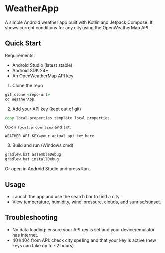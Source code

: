 # WeatherApp

A simple Android weather app built with Kotlin and Jetpack Compose. It shows current conditions for any city using the OpenWeatherMap API.

## Quick Start

Requirements:
- Android Studio (latest stable)
- Android SDK 24+
- An OpenWeatherMap API key

1) Clone the repo
```bat
git clone <repo-url>
cd WeatherApp
```

2) Add your API key (kept out of git)
```bat
copy local.properties.template local.properties
```
Open `local.properties` and set:
```properties
WEATHER_API_KEY=your_actual_api_key_here
```

3) Build and run (Windows cmd)
```bat
gradlew.bat assembleDebug
gradlew.bat installDebug
```
Or open in Android Studio and press Run.

## Usage
- Launch the app and use the search bar to find a city.
- View temperature, humidity, wind, pressure, clouds, and sunrise/sunset.

## Troubleshooting
- No data loading: ensure your API key is set and your device/emulator has internet.
- 401/404 from API: check city spelling and that your key is active (new keys can take up to ~2 hours).
